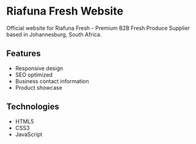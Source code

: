 # Riafuna Fresh Website

Official website for Riafuna Fresh - Premium B2B Fresh Produce Supplier based in Johannesburg, South Africa.

## Features
- Responsive design
- SEO optimized
- Business contact information
- Product showcase

## Technologies
- HTML5
- CSS3
- JavaScript
